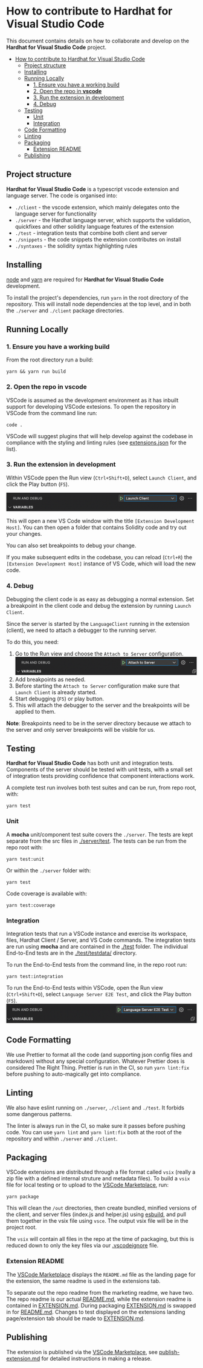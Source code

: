 # How to contribute to Hardhat for Visual Studio Code

This document contains details on how to collaborate and develop on the **Hardhat for Visual Studio Code** project.

- [How to contribute to Hardhat for Visual Studio Code](#how-to-contribute-to-hardhat-for-visual-studio-code)
  - [Project structure](#project-structure)
  - [Installing](#installing)
  - [Running Locally](#running-locally)
    - [1. Ensure you have a working build](#1-ensure-you-have-a-working-build)
    - [2. Open the repo in **vscode**](#2-open-the-repo-in-vscode)
    - [3. Run the extension in development](#3-run-the-extension-in-development)
    - [4. Debug](#4-debug)
  - [Testing](#testing)
    - [Unit](#unit)
    - [Integration](#integration)
  - [Code Formatting](#code-formatting)
  - [Linting](#linting)
  - [Packaging](#packaging)
    - [Extension README](#extension-readme)
  - [Publishing](#publishing)

## Project structure

**Hardhat for Visual Studio Code** is a typescript vscode extension and language server. The code is organised into:

- `./client` - the vscode extension, which mainly delegates onto the language server for functionality
- `./server` - the Hardhat language server, which supports the validation, quickfixes and other solidity language features of the extension
- `./test` - integration tests that combine both client and server
- `./snippets` - the code snippets the extension contributes on install
- `./syntaxes` - the solidity syntax highlighting rules

## Installing

[node](https://nodejs.org/en/) and [yarn](https://yarnpkg.com/) are required for **Hardhat for Visual Studio Code** development.

To install the project's dependencies, run `yarn` in the root directory of the repository. This will install node dependencies at the top level, and in both the `./server` and `./client` package directories.

## Running Locally

### 1. Ensure you have a working build

From the root directory run a build:

```shell
yarn && yarn run build
```

### 2. Open the repo in **vscode**

VSCode is assumed as the development environment as it has inbuilt support for developing VSCode extesions. To open the repository in VSCode from the command line run:

```shell
code .
```

VSCode will suggest plugins that will help develop against the codebase in compliance with the styling and linting rules (see [extensions.json](./.vscode/extensions.json) for the list).

### 3. Run the extension in development

Within VSCode ppen the Run view (`Ctrl+Shift+D`), select `Launch Client`, and click the Play button (`F5`).

![image](docs/images/run_launch_client.png?raw=true)

This will open a new VS Code window with the title `[Extension Development Host]`. You can then open a folder that contains Solidity code and try out your changes.

You can also set breakpoints to debug your change.

If you make subsequent edits in the codebase, you can reload (`Ctrl+R`) the `[Extension Development Host]` instance of VS Code, which will load the new code.

### 4. Debug

Debugging the client code is as easy as debugging a normal extension. Set a breakpoint in the client code and debug the extension by running `Launch Client`.

Since the server is started by the `LanguageClient` running in the extension (client), we need to attach a debugger to the running server.

To do this, you need:

1. Go to the Run view and choose the `Attach to Server` configuration. \
   ![image](docs/images/run_attach_to_server.png?raw=true)
2. Add breakpoints as needed.
3. Before starting the `Attach to Server` configuration make sure that `Launch Client` is already started.
4. Start debugging (`F5`) or play button.
5. This will attach the debugger to the server and the breakpoints will be applied to them.

**Note**: Breakpoints need to be in the server directory because we attach to the server and only server breakpoints will be visible for us.

## Testing

**Hardhat for Visual Studio Code** has both unit and integration tests. Components of the server should be tested with unit tests, with a small set of integration tests providing confidence that component interactions work.

A complete test run involves both test suites and can be run, from repo root, with:

```shell
yarn test
```

### Unit

A **mocha** unit/component test suite covers the `./server`. The tests are kept separate from the src files in [./server/test](./server/test/). The tests can be run from the repo root with:

```shell
yarn test:unit
```

Or within the `./server` folder with:

```shell
yarn test
```

Code coverage is available with:

```shell
yarn test:coverage
```

### Integration

Integration tests that run a VSCode instance and exercise its workspace, files, Hardhat Client / Server, and VS Code commands. The integration tests are run using **mocha** and are contained in the [./test](./test) folder. The individual End-to-End tests are in the [./test/testdata/](./test/testdata/) directory.

To run the End-to-End tests from the command line, in the repo root run:

```shell
yarn test:integration
```

To run the End-to-End tests within VSCode, open the Run view (`Ctrl+Shift+D`), select `Language Server E2E Test`, and click the Play button (`F5`). \
 ![image](docs/images/run_e2e_test.png?raw=true)

## Code Formatting

We use Prettier to format all the code (and supporting json config files and markdown) without any special configuration. Whatever Prettier does is considered The Right Thing. Prettier is run in the CI, so run `yarn lint:fix` before pushing to auto-magically get into compliance.

## Linting

We also have eslint running on `./server`, `./client` and `./test`. It forbids some dangerous patterns.

The linter is always run in the CI, so make sure it passes before pushing code. You can use `yarn lint` and `yarn lint:fix` both at the root of the repository and within `./server` and `./client`.

## Packaging

VSCode extensions are distributed through a file format called `vsix` (really a zip file with a defined internal struture and metadata files). To build a `vsix` file for local testing or to upload to the [VSCode Marketplace](https://marketplace.visualstudio.com/vscode), run:

```shell
yarn package
```

This will clean the `/out` directories, then create bundled, minified versions of the client, and server files (index.js and helper.js) using [esbuild](https://esbuild.github.io/), and pull them together in the vsix file using `vsce`. The output vsix file will be in the project root.

The `vsix` will contain all files in the repo at the time of packaging, but this is reduced down to only the key files via our [.vscodeignore](./.vscodeignore) file.

### Extension README

The [VSCode Marketplace](https://marketplace.visualstudio.com/vscode) displays the `README.md` file as the landing page for the extension, the same readme is used in the extensions tab.

To separate out the repo readme from the marketing readme, we have two. The repo readme is our actual [README.md](./README.md), while the extension readme is contained in [EXTENSION.md](./EXTENSION.md). During packaging [EXTENSION.md](./EXTENSION.md) is swapped in for [README.md](./README.md). Changes to test displayed on the extensions landing page/extension tab should be made to [EXTENSION.md](./EXTENSION.md).

## Publishing

The extension is published via the [VSCode Marketplace](https://marketplace.visualstudio.com/vscode), see [publish-extension.md](./docs/publish-extension.md) for detailed instructions in making a release.
